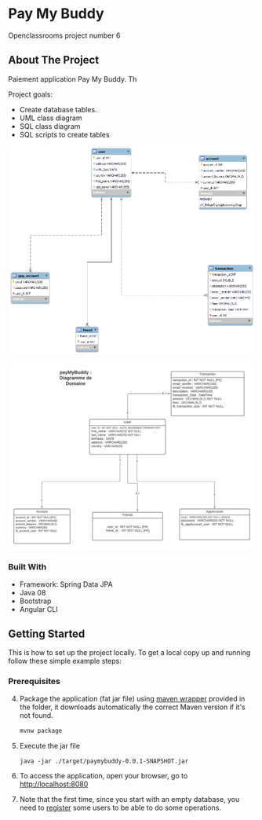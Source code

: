 # Pay My Buddy
Openclassrooms project number 6

<!-- ABOUT THE PROJECT -->
## About The Project

Paiement application Pay My Buddy. Th

Project goals:
* Create database tables.
* UML class diagram 
* SQL class diagram
* SQL scripts to create tables 

![UML-class-diagram](/images/DiagSqlPayMyBuddy.png)

![database](/images/DiagUmlPayMyBuddy.png)


### Built With

* Framework: Spring Data JPA
* Java 08
* Bootstrap
* Angular CLI

<!-- GETTING STARTED -->
## Getting Started

This is how to set up the project locally.
To get a local copy up and running follow these simple example steps:

### Prerequisites


4. Package the application (fat jar file) using [maven wrapper](https://github.com/takari/maven-wrapper) provided in the folder, it downloads automatically the correct Maven version if it's not found.
   ```sh
   mvnw package
   ```
5. Execute the jar file
   ```JS
   java -jar ./target/paymybuddy-0.0.1-SNAPSHOT.jar
   ```
6. To access the application, open your browser, go to [http://localhost:8080](http://localhost:8080)

7. Note that the first time, since you start with an empty database, you need to [register](http://localhost:8080/registration) some users to be able to do some operations.